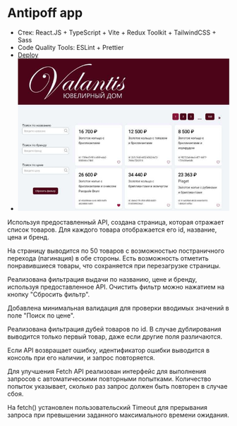 # Antipoff app

- Стек: React.JS + TypeScript + Vite + Redux Toolkit + TailwindCSS + Sass
- Code Quality Tools: ESLint + Prettier
- [Deploy](https://mali-zi-valantis.netlify.app)
- ![Screenshot](https://github.com/Mali-zi/valantis/blob/master/public/screenshot.JPG)

Используя предоставленный API, создана страница, которая отражает список товаров. Для каждого товара отображается его id, название, цена и бренд.

На страницу выводится по 50 товаров с возможностью постраничного перехода (пагинация) в обе стороны.
Есть возможность отметить понравившиеся товары, что сохраняется при перезагрузке страницы.

Реализована фильтрация выдачи по названию, цене и бренду, используя предоставленное API. Очистить фильтр можно нажатием на кнопку "Сбросить фильтр".

Добавлена минимальная валидация для проверки вводимых значений в поле "Поиск по цене".

Реализована фильтрация дубей товаров по id. В случае дублирования выводится только первый товар, даже если другие поля различаются.

Если API возвращает ошибку, идентификатор ошибки выводится в консоль при его наличии, и запрос повторяется.

Для улучшения Fetch API реализован интерфейс для выполнения запросов с автоматическими повторными попытками. Количество попыток указывает, сколько раз запрос должен быть повторен в случае сбоя.

На fetch() установлен пользовательский Timeout для прерывания запроса при превышении заданного максимального времени ожидания.